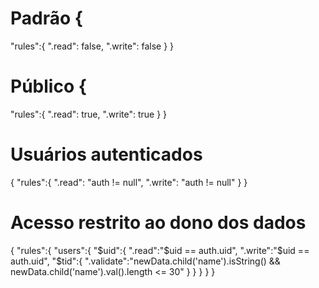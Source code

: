 # Padrão {

"rules":{
".read": false,
".write": false
}
}

# Público {

"rules":{
".read": true,
".write": true
}
}

# Usuários autenticados

{
"rules":{
".read": "auth != null",
".write": "auth != null"
}
}

# Acesso restrito ao dono dos dados

{
"rules":{
"users":{
"$uid":{
            ".read":"$uid == auth.uid",
".write":"$uid == auth.uid",
            "$tid":{
".validate":"newData.child('name').isString() && newData.child('name').val().length <= 30"
}
}
}
}
}
